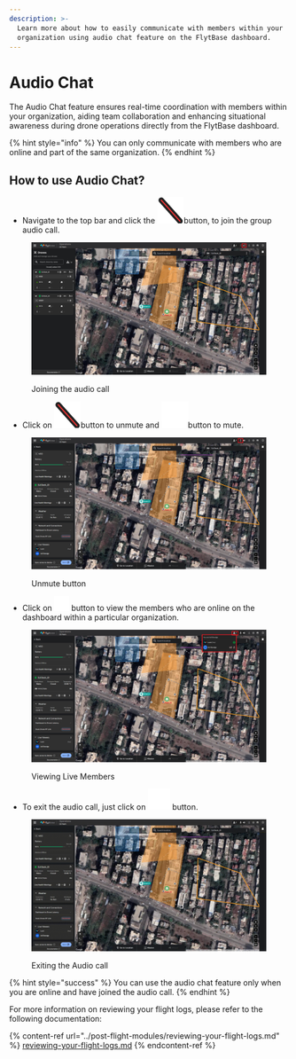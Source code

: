```yaml
---
description: >-
  Learn more about how to easily communicate with members within your
  organization using audio chat feature on the FlytBase dashboard.
---
```


# Audio Chat

The Audio Chat feature ensures real-time coordination with members within your organization, aiding team collaboration and enhancing situational awareness during drone operations directly from the FlytBase dashboard.

{% hint style="info" %}
You can only communicate with members who are online and part of the same organization.
{% endhint %}

## How to use Audio Chat?

* Navigate to the top bar and click the <img src="../.gitbook/assets/image (494).png" alt="" data-size="line">button, to join the group audio call.

<figure><img src="../.gitbook/assets/image (493).png" alt=""><figcaption><p>Joining the audio call</p></figcaption></figure>

* Click on <img src="../.gitbook/assets/image (495).png" alt="" data-size="line">button to unmute and <img src="../.gitbook/assets/image (501).png" alt="" data-size="line">button to mute.

<figure><img src="../.gitbook/assets/image (500).png" alt=""><figcaption><p>Unmute button</p></figcaption></figure>

* Click on <img src="../.gitbook/assets/image (497).png" alt="" data-size="line"> button to view the members who are online on the dashboard within a particular organization.&#x20;

<figure><img src="../.gitbook/assets/image (503).png" alt=""><figcaption><p>Viewing Live Members</p></figcaption></figure>

* To exit the audio call, just click on <img src="../.gitbook/assets/image (502).png" alt="" data-size="line"> button.

<figure><img src="../.gitbook/assets/2023-12-29 15-39-12.gif" alt=""><figcaption><p>Exiting the Audio call</p></figcaption></figure>

{% hint style="success" %}
You can use the audio chat feature only when you are online and have joined the audio call.
{% endhint %}

For more information on reviewing your flight logs, please refer to the following documentation:

{% content-ref url="../post-flight-modules/reviewing-your-flight-logs.md" %}
[reviewing-your-flight-logs.md](../post-flight-modules/reviewing-your-flight-logs.md)
{% endcontent-ref %}
